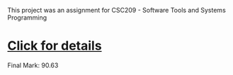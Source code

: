 This project was an assignment for CSC209 - Software Tools and Systems Programming
# [Click for details](https://archive.is/PMM4t)
Final Mark: 90.63
